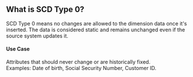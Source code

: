 ## What is SCD Type 0?
SCD Type 0 means no changes are allowed to the dimension data once it's inserted. The data is considered static and remains unchanged even if the source system updates it.  
#### Use Case  
Attributes that should never change or are historically fixed.  
Examples: Date of birth, Social Security Number, Customer ID.
